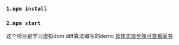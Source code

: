 
### `1.npm install`
### `2.npm start`


这个项目是学习虚拟dom diff算法编写的demo
[具体实现步骤可查看简书](https://www.jianshu.com/p/06ed37a48dbc)

